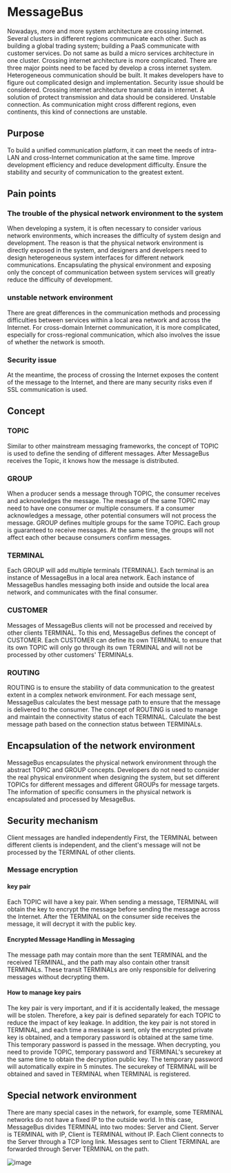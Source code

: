 # MessageBus
Nowadays, more and more system architecture are crossing internet. Several clusters in different regions communicate each other. Such as building a global trading system; building a PaaS communicate with customer services. Do not same as build a micro services architecture in one cluster. Crossing internet architecture is more complicated. There are three major points need to be faced by develop a cross internet system. Heterogeneous communication should be built. It makes developers have to figure out complicated design and implementation. Security issue should be considered. Crossing internet architecture transmit data in internet. A solution of protect transmission and data should be considered. Unstable connection. As communication might cross different regions, even continents, this kind of connections are unstable. 

## Purpose 
To build a unified communication platform, it can meet the needs of intra-LAN and cross-Internet communication at the same time. Improve development efficiency and reduce development difficulty. Ensure the stability and security of communication to the greatest extent.

## Pain points
### The trouble of the physical network environment to the system
When developing a system, it is often necessary to consider various network environments, which increases the difficulty of system design and development. The reason is that the physical network environment is directly exposed in the system, and designers and developers need to design heterogeneous system interfaces for different network communications. Encapsulating the physical environment and exposing only the concept of communication between system services will greatly reduce the difficulty of development.

### unstable network environment
There are great differences in the communication methods and processing difficulties between services within a local area network and across the Internet. For cross-domain Internet communication, it is more complicated, especially for cross-regional communication, which also involves the issue of whether the network is smooth.

### Security issue
At the meantime, the process of crossing the Internet exposes the content of the message to the Internet, and there are many security risks even if SSL communication is used.

## Concept
### TOPIC

Similar to other mainstream messaging frameworks, the concept of TOPIC is used to define the sending of different messages. After MessageBus receives the Topic, it knows how the message is distributed.

### GROUP

When a producer sends a message through TOPIC, the consumer receives and acknowledges the message. The message of the same TOPIC may need to have one consumer or multiple consumers. If a consumer acknowledges a message, other potential consumers will not process the message. GROUP defines multiple groups for the same TOPIC. Each group is guaranteed to receive messages. At the same time, the groups will not affect each other because consumers confirm messages.

### TERMINAL

Each GROUP will add multiple terminals (TERMINAL). Each terminal is an instance of MessageBus in a local area network. Each instance of MessageBus handles messaging both inside and outside the local area network, and communicates with the final consumer.

### CUSTOMER

Messages of MessageBus clients will not be processed and received by other clients TERMINAL. To this end, MessageBus defines the concept of CUSTOMER. Each CUSTOMER can define its own TERMINAL to ensure that its own TOPIC will only go through its own TERMINAL and will not be processed by other customers' TERMINALs.

### ROUTING

ROUTING is to ensure the stability of data communication to the greatest extent in a complex network environment. For each message sent, MessageBus calculates the best message path to ensure that the message is delivered to the consumer. The concept of ROUTING is used to manage and maintain the connectivity status of each TERMINAL. Calculate the best message path based on the connection status between TERMINALs.

## Encapsulation of the network environment
MessageBus encapsulates the physical network environment through the abstract TOPIC and GROUP concepts. Developers do not need to consider the real physical environment when designing the system, but set different TOPICs for different messages and different GROUPs for message targets. The information of specific consumers in the physical network is encapsulated and processed by MesageBus.

## Security mechanism
Client messages are handled independently
First, the TERMINAL between different clients is independent, and the client's message will not be processed by the TERMINAL of other clients.

### Message encryption
#### key pair
Each TOPIC will have a key pair. When sending a message, TERMINAL will obtain the key to encrypt the message before sending the message across the Internet. After the TERMINAL on the consumer side receives the message, it will decrypt it with the public key.

#### Encrypted Message Handling in Messaging

The message path may contain more than the sent TERMINAL and the received TERMINAL, and the path may also contain other transit TERMINALs. These transit TERMINALs are only responsible for delivering messages without decrypting them.

#### How to manage key pairs

The key pair is very important, and if it is accidentally leaked, the message will be stolen. Therefore, a key pair is defined separately for each TOPIC to reduce the impact of key leakage. In addition, the key pair is not stored in TERMINAL, and each time a message is sent, only the encrypted private key is obtained, and a temporary password is obtained at the same time. This temporary password is passed in the message. When decrypting, you need to provide TOPIC, temporary password and TERMINAL's securekey at the same time to obtain the decryption public key. The temporary password will automatically expire in 5 minutes. The securekey of TERMINAL will be obtained and saved in TERMINAL when TERMINAL is registered.

## Special network environment
There are many special cases in the network, for example, some TERMINAL networks do not have a fixed IP to the outside world. In this case, MessageBus divides TERMINAL into two modes: Server and Client. Server is TERMINAL with IP, Client is TERMINAL without IP. Each Client connects to the Server through a TCP long link. Messages sent to Client TERMINAL are forwarded through Server TERMINAL on the path.

![image](https://user-images.githubusercontent.com/107015943/172992939-54b92557-0905-4609-8ebf-1c3e00a90293.png)


